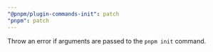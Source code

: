 ```yaml
---
"@pnpm/plugin-commands-init": patch
"pnpm": patch
---
```


Throw an error if arguments are passed to the `pnpm init` command.
